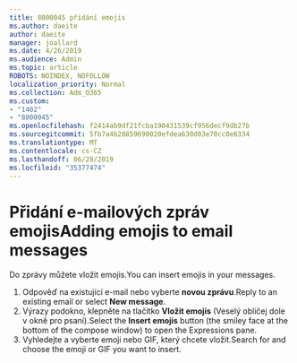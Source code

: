 ```yaml
---
title: 8000045 přidání emojis
ms.author: daeite
author: daeite
manager: joallard
ms.date: 4/26/2019
ms.audience: Admin
ms.topic: article
ROBOTS: NOINDEX, NOFOLLOW
localization_priority: Normal
ms.collection: Adm_O365
ms.custom:
- "1402"
- "8000045"
ms.openlocfilehash: f2414ab9df21fcba190431539cf956decf9db27b
ms.sourcegitcommit: 5fb7a4b28859690020efdea630d03e70cc0e6334
ms.translationtype: MT
ms.contentlocale: cs-CZ
ms.lasthandoff: 06/28/2019
ms.locfileid: "35377474"
---
```

# <a name="adding-emojis-to-email-messages"></a><span data-ttu-id="90675-102">Přidání e-mailových zpráv emojis</span><span class="sxs-lookup"><span data-stu-id="90675-102">Adding emojis to email messages</span></span>

<span data-ttu-id="90675-103">Do zprávy můžete vložit emojis.</span><span class="sxs-lookup"><span data-stu-id="90675-103">You can insert emojis in your messages.</span></span>

1. <span data-ttu-id="90675-104">Odpověď na existující e-mail nebo vyberte **novou zprávu**.</span><span class="sxs-lookup"><span data-stu-id="90675-104">Reply to an existing email or select **New message**.</span></span>
1. <span data-ttu-id="90675-105">Výrazy podokno, klepněte na tlačítko **Vložit emojis** (Veselý obličej dole v okně pro psaní).</span><span class="sxs-lookup"><span data-stu-id="90675-105">Select the **Insert emojis** button (the smiley face at the bottom of the compose window) to open the Expressions pane.</span></span>
1. <span data-ttu-id="90675-106">Vyhledejte a vyberte emoji nebo GIF, který chcete vložit.</span><span class="sxs-lookup"><span data-stu-id="90675-106">Search for and choose the emoji or GIF you want to insert.</span></span>